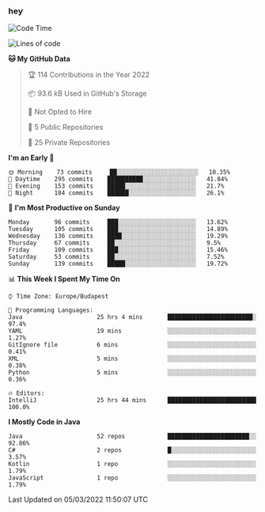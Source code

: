 ### hey

<!--START_SECTION:waka-->
![Code Time](http://img.shields.io/badge/Code%20Time-614%20hrs%2049%20mins-blue)

![Lines of code](https://img.shields.io/badge/From%20Hello%20World%20I%27ve%20Written-444%20Thousand%20lines%20of%20code-blue)

**🐱 My GitHub Data** 

> 🏆 114 Contributions in the Year 2022
 > 
> 📦 93.6 kB Used in GitHub's Storage 
 > 
> 🚫 Not Opted to Hire
 > 
> 📜 5 Public Repositories 
 > 
> 🔑 25 Private Repositories  
 > 
**I'm an Early 🐤** 

```text
🌞 Morning    73 commits     ██░░░░░░░░░░░░░░░░░░░░░░░   10.35% 
🌆 Daytime    295 commits    ██████████░░░░░░░░░░░░░░░   41.84% 
🌃 Evening    153 commits    █████░░░░░░░░░░░░░░░░░░░░   21.7% 
🌙 Night      184 commits    ██████░░░░░░░░░░░░░░░░░░░   26.1%

```
📅 **I'm Most Productive on Sunday** 

```text
Monday       96 commits     ███░░░░░░░░░░░░░░░░░░░░░░   13.62% 
Tuesday      105 commits    ███░░░░░░░░░░░░░░░░░░░░░░   14.89% 
Wednesday    136 commits    ████░░░░░░░░░░░░░░░░░░░░░   19.29% 
Thursday     67 commits     ██░░░░░░░░░░░░░░░░░░░░░░░   9.5% 
Friday       109 commits    ███░░░░░░░░░░░░░░░░░░░░░░   15.46% 
Saturday     53 commits     ██░░░░░░░░░░░░░░░░░░░░░░░   7.52% 
Sunday       139 commits    █████░░░░░░░░░░░░░░░░░░░░   19.72%

```


📊 **This Week I Spent My Time On** 

```text
⌚︎ Time Zone: Europe/Budapest

💬 Programming Languages: 
Java                     25 hrs 4 mins       ████████████████████████░   97.4% 
YAML                     19 mins             ░░░░░░░░░░░░░░░░░░░░░░░░░   1.27% 
GitIgnore file           6 mins              ░░░░░░░░░░░░░░░░░░░░░░░░░   0.41% 
XML                      5 mins              ░░░░░░░░░░░░░░░░░░░░░░░░░   0.38% 
Python                   5 mins              ░░░░░░░░░░░░░░░░░░░░░░░░░   0.36%

🔥 Editors: 
IntelliJ                 25 hrs 44 mins      █████████████████████████   100.0%

```

**I Mostly Code in Java** 

```text
Java                     52 repos            ███████████████████████░░   92.86% 
C#                       2 repos             █░░░░░░░░░░░░░░░░░░░░░░░░   3.57% 
Kotlin                   1 repo              ░░░░░░░░░░░░░░░░░░░░░░░░░   1.79% 
JavaScript               1 repo              ░░░░░░░░░░░░░░░░░░░░░░░░░   1.79%

```



 Last Updated on 05/03/2022 11:50:07 UTC
<!--END_SECTION:waka-->
